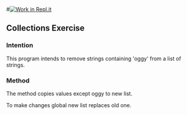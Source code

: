 #[![Work in Repl.it](https://classroom.github.com/assets/work-in-replit-14baed9a392b3a25080506f3b7b6d57f295ec2978f6f33ec97e36a161684cbe9.svg)](https://classroom.github.com/online_ide?assignment_repo_id=2972326&assignment_repo_type=AssignmentRepo)

## Collections Exercise

### Intention

This program intends to remove strings containing 'oggy' from a list of strings.

### Method

The method copies values except oggy to new list.

To make changes global new list replaces old one.
